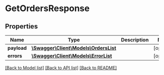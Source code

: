 # GetOrdersResponse

## Properties
Name | Type | Description | Notes
------------ | ------------- | ------------- | -------------
**payload** | [**\Swagger\Client\Models\OrdersList**](OrdersList.md) |  | [optional] 
**errors** | [**\Swagger\Client\Models\ErrorList**](ErrorList.md) |  | [optional] 

[[Back to Model list]](../../README.md#documentation-for-models) [[Back to API list]](../../README.md#documentation-for-api-endpoints) [[Back to README]](../../README.md)

